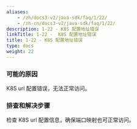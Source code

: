 ```yaml
---
aliases:
    - /zh/docs3-v2/java-sdk/faq/1/22/
    - /zh-cn/docs3-v2/java-sdk/faq/1/22/
description: 1-22 - K8S 配置地址错误
linkTitle: 1-22 -  K8S 配置地址错误
title: 1-22 - K8S 配置地址错误
type: docs
weight: 22
---
```







### 可能的原因

K8S url 配置错误，无法正常访问。

### 排查和解决步骤

检查 K8S url 配置信息，确保端口映射也可正常访问。